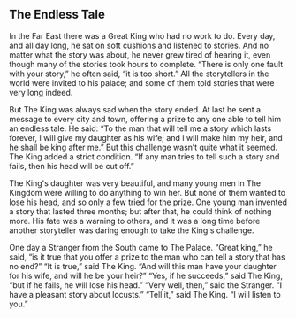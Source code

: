 ## The Endless Tale

In the Far East there was a Great King who had no work to do. Every day, and
all day long, he sat on soft cushions and listened to stories. And no matter
what the story was about, he never grew tired of hearing it, even though
many of the stories took hours to complete. “There is only one fault with your
story,” he often said, “it is too short.” All the storytellers in the world were
invited to his palace; and some of them told stories that were very long
indeed.

But The King was always sad when the story ended. At last he sent a message
to every city and town, offering a prize to any one able to tell him an endless
tale. He said: “To the man that will tell me a story which lasts forever, I will
give my daughter as his wife; and I will make him my heir, and he shall be king
after me.” But this challenge wasn’t quite what it seemed. The King added a
strict condition. “If any man tries to tell such a story and fails, then his head
will be cut off.”

The King's daughter was very beautiful, and many young men in The
Kingdom were willing to do anything to win her. But none of them wanted to
lose his head, and so only a few tried for the prize. One young man invented
a story that lasted three months; but after that, he could think of nothing
more. His fate was a warning to others, and it was a long time before another
storyteller was daring enough to take the King's challenge.

One day a Stranger from the South came to The Palace. “Great king,” he said,
“is it true that you offer a prize to the man who can tell a story that has no
end?” “It is true,” said The King. “And will this man have your daughter for his
wife, and will he be your heir?” “Yes, if he succeeds,” said The King, “but if he
fails, he will lose his head.” “Very well, then,” said the Stranger. “I have a
pleasant story about locusts.” “Tell it,” said The King. “I will listen to you.”